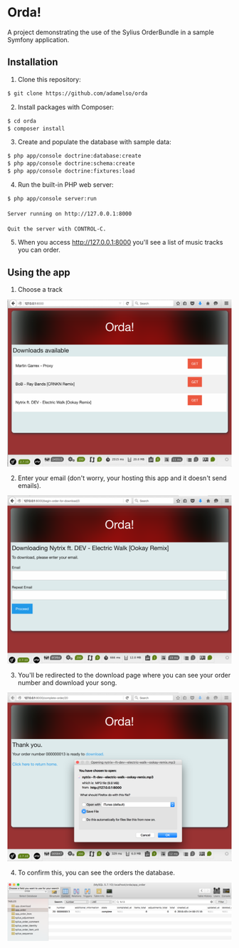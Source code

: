 Orda!
=====

A project demonstrating the use of the Sylius OrderBundle
in a sample Symfony application.


Installation
------------

1. Clone this repository:

```bash
$ git clone https://github.com/adamelso/orda
```

2. Install packages with Composer:

```bash
$ cd orda
$ composer install
```


3. Create and populate the database with sample data:

```bash
$ php app/console doctrine:database:create 
$ php app/console doctrine:schema:create 
$ php app/console doctrine:fixtures:load 
```


4. Run the built-in PHP web server:

```bash
$ php app/console server:run 

Server running on http://127.0.0.1:8000

Quit the server with CONTROL-C.
```

5. When you access http://127.0.0.1:8000 you'll see a list of music tracks you can order.


Using the app
-------------

1. Choose a track

![Homepage](docs/assets/Orda-App--Step-01--Choose-a-track.png)


2. Enter your email (don't worry, your hosting this app and it doesn't send emails).

![Order form](docs/assets/Orda-App--Step-02--Give-your-details.png)


3. You'll be redirected to the download page where you can see your order number and download your song.

![Download page](docs/assets/Orda-App--Step-03--Download-your-song.png)


4. To confirm this, you can see the orders the database.

![Download page](docs/assets/Orda-App--DB--Orders-table.png)
